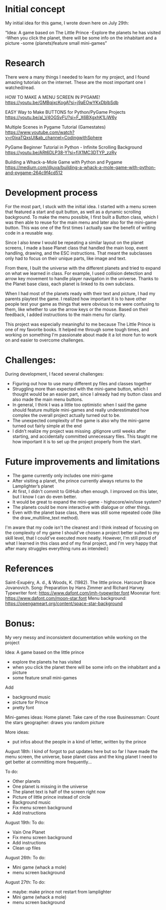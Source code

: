 # Initial concept
My initial idea for this game, I wrote down here on July 29th:

“Idea: A game based on The Little Prince
-Explore the planets he has visited
-When you click the planet, there will be some
info on the inhabitant and a picture
-some (planets)feature small mini-games”

# Research
There were a many things I needed to learn for my project, 
and I found amazing tutorials on the internet.
These are the most important one I watched/read.

HOW TO MAKE A MENU SCREEN IN PYGAME!
https://youtu.be/GMBqjxcKogA?si=j9aEOwYKxDblbSdb

EASY Way to Make BUTTONS for Python/PyGame Projects
https://youtu.be/al_V4OGSvFU?si=F_X6BXgxhK1LjW6y 

Multiple Scenes in Pygame Tutorial (Gamestates)
https://www.youtube.com/watch?v=r0ixaTQxsUI&ab_channel=CodingwithSphere

PyGame Beginner Tutorial in Python - Infinite Scrolling Background
https://youtu.be/ARt6DLP38-Y?si=fiX1MC3DTYP_zzRy

Building a Whack-a-Mole Game with Python and Pygame
https://medium.com/@uva/building-a-whack-a-mole-game-with-python-and-pygame-264c9f4cd512 



# Development process
For the most part, I stuck with the initial idea. 
I started with a menu screen that featured a start and quit button, 
as well as a dynamic scrolling background. To make the menu possible, 
I first built a Button class, which I was then able to reuse for the main menu 
and later also for the mini-game button. This was one of the first times 
I actually saw the benefit of writing code in a reusable way.

Since I also knew I would be repeating a similar layout on the planet screens, 
I made a base Planet class that handled the main loop, event handling, drawing, 
and the ESC instructions. That meant the subclasses only had to focus on their 
unique parts, like image and text.

From there, I built the universe with the different planets and tried to expand
on what we learned in class. For example, I used collision detection and 
arrow key movement to handle player navigation in the universe. 
Thanks to the Planet base class, each planet is linked to its own subclass. 

When I had most of the planets ready with their text and picture, 
I had my parents playtest the game. I realized how important 
it is to have other people test your game as things that were obvious 
to me were confusing to them, like whether to use the arrow keys or the mouse. 
Based on their feedback, I added instructions to the main menu for clarity.

This project was especially meaningful to me because The Little Prince 
is one of my favorite books. It helped me through some tough times, and working 
on something I'm passionate about made it a lot more fun to work on 
and easier to overcome challenges. 

# Challenges:
During development, I faced several challenges:

- Figuring out how to use many different py files and classes together
- Struggling more than expected with the mini-game button, which I thought 
    would be an easier part, since I already had my button class and
    also made the main menu buttons.
- In general, I think I was a little too optimistic when I said the game 
    should feature multiple mini-games and really underestimated how complex 
    the overall project actually turned out to be.
- The unexpected complexity of the game is also why the mini-game turned 
    out fairly simple at the end
- I didn’t realize my project was missing .gitignore until weeks after starting, 
    and accidentally committed unnecessary files. This taught me how important 
    it is to set up the project properly from the start.


# Future improvements and limitations
- The game currently only includes one mini-game
- After visiting a planet, the prince currently 
    always returns to the Lamplighter’s planet
- At first, I didn't commit to GitHub often enough. 
    I improved on this later, but I know I can do even better.
- It would be great to expand the mini-game - highscore/win/lose system?
- The planets could be more interactive with 
    dialogue or other things.
- Even with the planet base class, there was still 
    some repeated code (like the draw_multiline_text method).



I'm aware that my code isn't the cleanest and I think instead of focusing on the 
complexity of my game I should've chosen a project better suited to my skill 
level, that I could've executed more neatly. However, I'm still proud of what I learned
in this class and of my final project, and I'm very happy that after many struggles
everything runs as intended:)


# References
Saint-Exupéry, A. d., & Woods, K. (1982). The little prince. Harcourt Brace Jovanovich. 
Song: Preparation by Hans Zimmer and Richard Harvey 
Typewriter font: https://www.dafont.com/jmh-typewriter.font 
Moonstar font: https://www.dafont.com/moon-star.font 
Menu background: https://opengameart.org/content/space-star-background 



# Bonus:
My very messy and inconsistent documentation while working on the project 


Idea: A game based on the little prince
- explore the planets he has visited
- when you click the planet there will be some info on the inhabitant and a picture
- some feature small mini-games

Add
- background music
- picture for Prince
- pretty font

Mini-games ideas:
Home planet: Take care of the rose 
Businessman: Count the stars 
geographer: draws you random picture 

More ideas:
- put infos about the people in a kind of letter, written by the prince

August 18th:
I kind of forgot to put updates here but so far I have made the menu screen, 
the universe, base planet class and the king planet
I need to get better at committing more frequently...

To do:
- Other planets
- One planet is missing in the universe
- The planet text is half of the screen right now
- Picture of little prince instead of circle
- Background music
- Fix menu screen background
- Add instructions

August 19th:
To do:
- Vain One Planet
- Fix menu screen background
- Add instructions
- Clean up files

August 26th:
To do:
- Mini game (whack a mole)
- menu screen background

August 27th:
To do:
- maybe: make prince not restart from lamplighter
- Mini game (whack a mole)
- menu screen background

